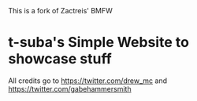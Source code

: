 <!DOCTYPE html>
<html>
    <head>
        <meta charset="UTF-8"/>
        <link rel ="stylesheet" href="BMFW.css">
        <titre>This is a fork of Zactreis' BMFW</titre>
    </head>
    <body>
        <h1>t-suba's Simple Website to showcase stuff</h1>

All credits go to https://twitter.com/drew_mc and https://twitter.com/gabehammersmith

</html>
